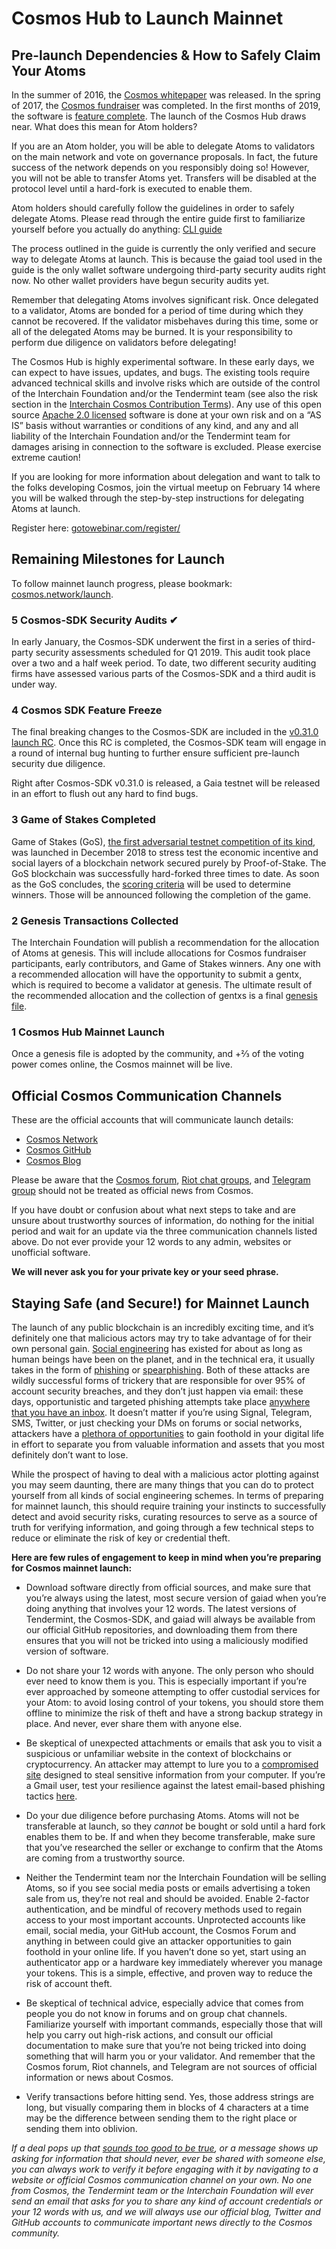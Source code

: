 <!-- markdown-link-check-disable -->
# Cosmos Hub to Launch Mainnet

## Pre-launch Dependencies & How to Safely Claim Your Atoms

In the summer of 2016, the [Cosmos whitepaper][whitepaper] was released. In the
spring of 2017, the [Cosmos fundraiser][fundraiser] was completed. In the first
months of 2019, the software is [feature complete][releases]. The launch of the
Cosmos Hub draws near. What does this mean for Atom holders?

If you are an Atom holder, you will be able to delegate Atoms to validators on
the main network and vote on governance proposals. In fact, the future success
of the network depends on you responsibly doing so! However, you will not be
able to transfer Atoms yet. Transfers will be disabled at the protocol level
until a hard-fork is executed to enable them.

Atom holders should carefully follow the guidelines in order to safely delegate
Atoms. Please read through the entire guide first to familiarize yourself
before you actually do anything: [CLI guide][cli]

The process outlined in the guide is currently the only verified and secure way
to delegate Atoms at launch. This is because the gaiad tool used in the guide
is the only wallet software undergoing third-party security audits right now.
No other wallet providers have begun security audits yet.

Remember that delegating Atoms involves significant risk. Once delegated to a
validator, Atoms are bonded for a period of time during which they cannot be
recovered. If the validator misbehaves during this time, some or all of the
delegated Atoms may be burned. It is your responsibility to perform due
diligence on validators before delegating!

The Cosmos Hub is highly experimental software. In these early days, we can
expect to have issues, updates, and bugs. The existing tools require advanced
technical skills and involve risks which are outside of the control of the
Interchain Foundation and/or the Tendermint team (see also the risk section in
the [Interchain Cosmos Contribution Terms][terms]). Any use of this open source
[Apache 2.0 licensed][apache] software is done at your own risk and on a “AS
IS” basis without warranties or conditions of any kind, and any and all
liability of the Interchain Foundation and/or the Tendermint team for damages
arising in connection to the software is excluded. Please exercise extreme
caution!

If you are looking for more information about delegation and want to talk to
the folks developing Cosmos, join the virtual meetup on February 14 where you
will be walked through the step-by-step instructions for delegating Atoms at
launch.

Register here: [gotowebinar.com/register/][webinar]

## Remaining Milestones for Launch

To follow mainnet launch progress, please bookmark:
[cosmos.network/launch][cosmos].

### 5 Cosmos-SDK Security Audits ✔

In early January, the Cosmos-SDK underwent the first in a series of third-party
security assessments scheduled for Q1 2019. This audit took place over a two
and a half week period. To date, two different security auditing firms have
assessed various parts of the Cosmos-SDK and a third audit is under way.

### 4 Cosmos SDK Feature Freeze

The final breaking changes to the Cosmos-SDK are included in the [v0.31.0
launch RC][rc]. Once this RC is completed, the Cosmos-SDK team will engage in a
round of internal bug hunting to further ensure sufficient pre-launch security
due diligence.

Right after Cosmos-SDK v0.31.0 is released, a Gaia testnet will be released in
an effort to flush out any hard to find bugs.

### 3 Game of Stakes Completed

Game of Stakes (GoS), [the first adversarial testnet competition of its
kind][gos], was launched in December 2018 to stress test the economic incentive
and social layers of a blockchain network secured purely by Proof-of-Stake. The
GoS blockchain was successfully hard-forked three times to date. As soon as the
GoS concludes, the [scoring criteria][scoring] will be used to determine
winners. Those will be announced following the completion of the game.

### 2 Genesis Transactions Collected

The Interchain Foundation will publish a recommendation for the allocation of
Atoms at genesis. This will include allocations for Cosmos fundraiser
participants, early contributors, and Game of Stakes winners. Any one with a
recommended allocation will have the opportunity to submit a gentx, which is
required to become a validator at genesis. The ultimate result of the
recommended allocation and the collection of gentxs is a final [genesis
file][file].

### 1 Cosmos Hub Mainnet Launch

Once a genesis file is adopted by the community, and +⅔ of the voting power
comes online, the Cosmos mainnet will be live.

## Official Cosmos Communication Channels

These are the official accounts that will communicate launch details:

- [Cosmos Network](https://twitter.com/cosmos)
- [Cosmos GitHub](https://github.com/cosmos)
- [Cosmos Blog](https://blog.cosmos.network)

Please be aware that the [Cosmos forum][forum], [Riot chat groups][riot], and
[Telegram group][telegram] should not be treated as official news from Cosmos.

If you have doubt or confusion about what next steps to take and are unsure
about trustworthy sources of information, do nothing for the initial period and
wait for an update via the three communication channels listed above. Do not
ever provide your 12 words to any admin, websites or unofficial software.

**We will never ask you for your private key or your seed phrase.**

## Staying Safe (and Secure!) for Mainnet Launch

The launch of any public blockchain is an incredibly exciting time, and it’s
definitely one that malicious actors may try to take advantage of for their own
personal gain. [Social engineering][social] has existed for about as long as
human beings have been on the planet, and in the technical era, it usually
takes in the form of [phishing] or [spearphishing]. Both of these attacks are
wildly successful forms of trickery that are responsible for over 95% of
account security breaches, and they don’t just happen via email: these days,
opportunistic and targeted phishing attempts take place [anywhere that you have
an inbox][inbox]. It doesn’t matter if you’re using Signal, Telegram, SMS,
Twitter, or just checking your DMs on forums or social networks, attackers have
a [plethora of opportunities][opportunities] to gain foothold in your digital
life in effort to separate you from valuable information and assets that you
most definitely don’t want to lose.

While the prospect of having to deal with a malicious actor plotting against
you may seem daunting, there are many things that you can do to protect
yourself from all kinds of social engineering schemes. In terms of preparing
for mainnet launch, this should require training your instincts to successfully
detect and avoid security risks, curating resources to serve as a source of
truth for verifying information, and going through a few technical steps to
reduce or eliminate the risk of key or credential theft.

**Here are few rules of engagement to keep in mind when you’re preparing for
Cosmos mainnet launch:**

- Download software directly from official sources, and make sure that you’re
  always using the latest, most secure version of gaiad when you’re doing
  anything that involves your 12 words. The latest versions of Tendermint, the
  Cosmos-SDK, and gaiad will always be available from our official GitHub
  repositories, and downloading them from there ensures that you will not be
  tricked into using a maliciously modified version of software.

- Do not share your 12 words with anyone. The only person who should ever need
  to know them is you. This is especially important if you’re ever approached
  by someone attempting to offer custodial services for your Atom: to avoid
  losing control of your tokens, you should store them offline to minimize the
  risk of theft and have a strong backup strategy in place. And never, ever
  share them with anyone else.

- Be skeptical of unexpected attachments or emails that ask you to visit a
  suspicious or unfamiliar website in the context of blockchains or
  cryptocurrency. An attacker may attempt to lure you to a [compromised site]
  designed to steal sensitive information from your computer. If you’re a Gmail
  user, test your resilience against the latest email-based phishing tactics
  [here][quiz].

- Do your due diligence before purchasing Atoms. Atoms will not be transferable
  at launch, so they *cannot* be bought or sold until a hard fork enables them
  to be. If and when they become transferable, make sure that you’ve researched
  the seller or exchange to confirm that the Atoms are coming from a
  trustworthy source.

- Neither the Tendermint team nor the Interchain Foundation will be selling
  Atoms, so if you see social media posts or emails advertising a token sale
  from us, they’re not real and should be avoided.  Enable 2-factor
  authentication, and be mindful of recovery methods used to regain access to
  your most important accounts. Unprotected accounts like email, social media,
  your GitHub account, the Cosmos Forum and anything in between could give an
  attacker opportunities to gain foothold in your online life. If you haven’t
  done so yet, start using an authenticator app or a hardware key immediately
  wherever you manage your tokens. This is a simple, effective, and proven way
  to reduce the risk of account theft.

- Be skeptical of technical advice, especially advice that comes from people
  you do not know in forums and on group chat channels. Familiarize yourself
  with important commands, especially those that will help you carry out
  high-risk actions, and consult our official documentation to make sure that
  you’re not being tricked into doing something that will harm you or your
  validator. And remember that the Cosmos forum, Riot channels, and Telegram
  are not sources of official information or news about Cosmos.

- Verify transactions before hitting send. Yes, those address strings are long,
  but visually comparing them in blocks of 4 characters at a time may be the
  difference between sending them to the right place or sending them into
  oblivion.

*If a deal pops up that [sounds too good to be true][good], or a message shows
up asking for information that should never, ever be shared with someone else,
you can always work to verify it before engaging with it by navigating to a
website or official Cosmos communication channel on your own. No one from
Cosmos, the Tendermint team or the Interchain Foundation will ever send an
email that asks for you to share any kind of account credentials or your 12
words with us, and we will always use our official blog, Twitter and GitHub
accounts to communicate important news directly to the Cosmos community.*

[whitepaper]: https://cosmos.network/resources/whitepaper
[fundraiser]: https://github.com/cosmos/fundraiser
[releases]: https://github.com/cosmos/cosmos-sdk/releases
[cosmos]: https://cosmos.network/launch
[social]: https://en.wikipedia.org/wiki/Social_engineering_%28security%29
[phishing]: https://ssd.eff.org/en/module/how-avoid-phishing-attacks
[spearphishing]: https://en.wikipedia.org/wiki/Phishing#Spear_phishing
[inbox]: https://www.umass.edu/it/security/phishing-fraudulent-emails-text-messages-phone-calls
[opportunities]: https://jia.sipa.columbia.edu/weaponization-social-media-spear-phishing-and-cyberattacks-democracy
[cli]: https://hub.cosmos.network/main/delegators/delegator-guide-cli.html
[webinar]: https://register.gotowebinar.com/register/5028753165739687691
[terms]: https://github.com/cosmos/cosmos/blob/master/fundraiser/Interchain%20Cosmos%20Contribution%20Terms%20-%20FINAL.pdf
[apache]: https://www.apache.org/licenses/LICENSE-2.0
[gos]: https://blog.cosmos.network/announcing-incentivized-testnet-game-efe64e0956f6
[scoring]: https://github.com/cosmos/game-of-stakes/blob/master/README.md#scoring
[file]: https://forum.cosmos.network/t/genesis-files-network-starts-vs-upgrades/1464
[forum]: https://forum.cosmos.network/
[riot]: https://riot.im/app/#/group/+cosmos:matrix.org
[telegram]: http://t.me/cosmosproject
[good]: https://www.psychologytoday.com/us/blog/mind-in-the-machine/201712/how-fear-is-being-used-manipulate-cryptocurrency-markets
[rc]: https://github.com/cosmos/cosmos-sdk/projects/27
[compromised site]: https://blog.malwarebytes.com/cybercrime/2013/02/tools-of-the-trade-exploit-kits/
[quiz]: https://phishingquiz.withgoogle.com/
<!-- markdown-link-check-enable -->